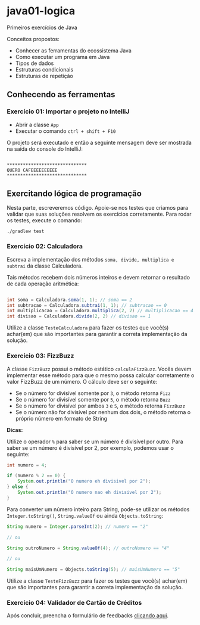 # java01-logica

Primeiros exercícios de Java

Conceitos propostos:

- Conhecer as ferramentas do ecossistema Java
- Como executar um programa em Java
- Tipos de dados
- Estruturas condicionais
- Estruturas de repetição

## Conhecendo as ferramentas


### Exercício 01: Importar o projeto no IntelliJ

- Abrir a classe `App`
- Executar o comando `ctrl + shift + F10`

O projeto será executado e então a seguinte mensagem deve ser mostrada na saída do console do IntelliJ:

```

******************************
QUERO CAFEEEEEEEEEE
******************************

```

## Exercitando lógica de programação

Nesta parte, escreveremos código. Apoie-se nos testes que criamos para validar que suas soluções resolvem os 
exercícios corretamente. Para rodar os testes, execute o comando:

```
./gradlew test

```

### Exercício 02: Calculadora

Escreva a implementação dos métodos `soma, divide, multiplica e subtrai` da classe Calculadora. 

Tais métodos recebem dois números inteiros e devem retornar o resultado de cada operação aritmética:

```java

int soma = Calculadora.soma(1, 1); // soma == 2
int subtracao = Calculadora.subtrai(1, 1); // subtracao == 0
int multiplicacao = Calculadora.multiplica(2, 2) // multiplicacao == 4
int divisao = Calculadora.divide(2, 2) // divisao == 1

```

Utilize a classe `TesteCalculadora` para fazer os testes que você(s) achar(em) que são importantes para garantir a 
correta implementação da solução.


### Exercício 03: FizzBuzz

A classe `FizzBuzz` possui o método estático `calculaFizzBuzz`. Vocês devem implementar esse método para que o mesmo 
possa calcular corretamente o valor FizzBuzz de um número. O cálculo deve ser o seguinte:

- Se o número for divisível somente por `3`, o método retorna `Fizz`
- Se o número for divisível somente por `5`, o método retorna `Buzz`
- Se o número for divisível por ambos `3` e `5`, o método retorna `FizzBuzz`
- Se o número não for divisível por nenhum dos dois, o método retorna o próprio número em formato de String

__Dicas:__

Utilize o operador `%` para saber se um número é divisível por outro. Para saber se um número é divisível por 2, por 
exemplo, podemos usar o seguinte:

```java
int numero = 4;

if (numero % 2 == 0) {
    System.out.println("O numero eh divisivel por 2");
} else {
    System.out.println("O numero nao eh divisivel por 2");
}
```

Para converter um número inteiro para String, pode-se utilizar os métodos `Integer.toString()`, 
`String.valueOf` ou ainda `Objects.toString`:

```java
String numero = Integer.parseInt(2); // numero == "2"

// ou

String outroNumero = String.valueOf(4); // outroNumero == "4"

// ou

String maisUmNumero = Objects.toString(5); // maisUmNumero == "5"

```

Utilize a classe `TesteFizzBuzz` para fazer os testes que você(s) achar(em) que são importantes para garantir a 
correta implementação da solução.


### Exercício 04: Validador de Cartão de Créditos

Após concluir, preencha o formulário de feedbacks [clicando
aqui](https://docs.google.com/forms/d/e/1FAIpQLSfKYgYepw9weBvga-jLeyzrOmy_erFNQzqBbehU-ioQNmTbPw/viewform?usp=sf_link).

